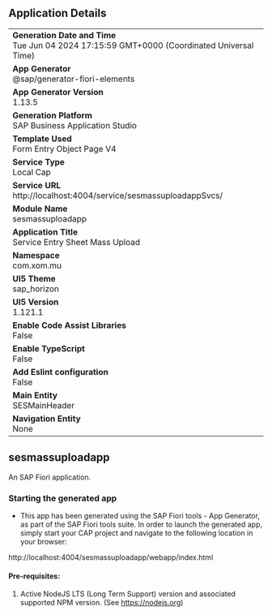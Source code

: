 ## Application Details
|               |
| ------------- |
|**Generation Date and Time**<br>Tue Jun 04 2024 17:15:59 GMT+0000 (Coordinated Universal Time)|
|**App Generator**<br>@sap/generator-fiori-elements|
|**App Generator Version**<br>1.13.5|
|**Generation Platform**<br>SAP Business Application Studio|
|**Template Used**<br>Form Entry Object Page V4|
|**Service Type**<br>Local Cap|
|**Service URL**<br>http://localhost:4004/service/sesmassuploadappSvcs/
|**Module Name**<br>sesmassuploadapp|
|**Application Title**<br>Service Entry Sheet Mass Upload|
|**Namespace**<br>com.xom.mu|
|**UI5 Theme**<br>sap_horizon|
|**UI5 Version**<br>1.121.1|
|**Enable Code Assist Libraries**<br>False|
|**Enable TypeScript**<br>False|
|**Add Eslint configuration**<br>False|
|**Main Entity**<br>SESMainHeader|
|**Navigation Entity**<br>None|

## sesmassuploadapp

An SAP Fiori application.

### Starting the generated app

-   This app has been generated using the SAP Fiori tools - App Generator, as part of the SAP Fiori tools suite.  In order to launch the generated app, simply start your CAP project and navigate to the following location in your browser:

http://localhost:4004/sesmassuploadapp/webapp/index.html

#### Pre-requisites:

1. Active NodeJS LTS (Long Term Support) version and associated supported NPM version.  (See https://nodejs.org)



